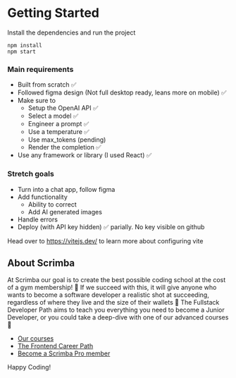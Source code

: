 # Getting Started
Install the dependencies and run the project
```
npm install
npm start
```

### Main requirements 
- Built from scratch ✅
- Followed figma design (Not full desktop ready, leans more on mobile) ✅
- Make sure to
    - Setup the OpenAI API ✅
    - Select a model ✅
    - Engineer a prompt ✅
    - Use a temperature ✅
    - Use max_tokens (pending)
    - Render the completion ✅
- Use any framework or library (I used React) ✅

### Stretch goals
- Turn into a chat app, follow figma
- Add functionality
    - Ability to correct
    - Add AI generated images
- Handle errors 
- Deploy (with API key hidden) ✅ parially. No key visible on github

Head over to https://vitejs.dev/ to learn more about configuring vite
## About Scrimba

At Scrimba our goal is to create the best possible coding school at the cost of a gym membership! 💜
If we succeed with this, it will give anyone who wants to become a software developer a realistic shot at succeeding, regardless of where they live and the size of their wallets 🎉
The Fullstack Developer Path aims to teach you everything you need to become a Junior Developer, or you could take a deep-dive with one of our advanced courses 🚀

- [Our courses](https://scrimba.com/courses)
- [The Frontend Career Path](https://scrimba.com/fullstack-path-c0fullstack)
- [Become a Scrimba Pro member](https://scrimba.com/pricing)

Happy Coding!